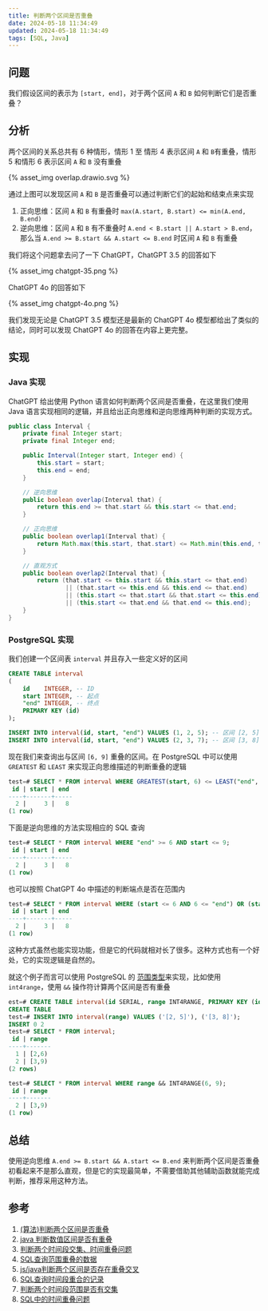 ```yaml
---
title: 判断两个区间是否重叠
date: 2024-05-18 11:34:49
updated: 2024-05-18 11:34:49
tags: [SQL, Java]
---
```


## 问题

我们假设区间的表示为 `[start, end]`，对于两个区间 `A` 和 `B` 如何判断它们是否重叠？

<!-- more -->

## 分析

两个区间的关系总共有 6 种情形，情形 1 至 情形 4 表示区间 `A` 和 `B`有重叠，情形 5 和情形 6 表示区间 `A` 和 `B` 没有重叠

{% asset_img overlap.drawio.svg %}

通过上图可以发现区间 `A` 和 `B` 是否重叠可以通过判断它们的起始和结束点来实现

1. 正向思维：区间 `A` 和 `B` 有重叠时 `max(A.start, B.start) <= min(A.end, B.end)`
2. 逆向思维：区间 `A` 和 `B` 有不重叠时 `A.end < B.start || A.start > B.end`，那么当 `A.end >= B.start && A.start <= B.end` 时区间 `A` 和 `B` 有重叠

我们将这个问题拿去问了一下 ChatGPT，ChatGPT 3.5 的回答如下

{% asset_img chatgpt-35.png %}

ChatGPT 4o 的回答如下

{% asset_img chatgpt-4o.png %}

我们发现无论是 ChatGPT 3.5 模型还是最新的 ChatGPT 4o 模型都给出了类似的结论，同时可以发现 ChatGPT 4o 的回答在内容上更完整。

## 实现

### Java 实现

ChatGPT 给出使用 Python 语言如何判断两个区间是否重叠，在这里我们使用 Java 语言实现相同的逻辑，并且给出正向思维和逆向思维两种判断的实现方式。

```java
public class Interval {
    private final Integer start;
    private final Integer end;

    public Interval(Integer start, Integer end) {
        this.start = start;
        this.end = end;
    }

    // 逆向思维
    public boolean overlap(Interval that) {
        return this.end >= that.start && this.start <= that.end;
    }

    // 正向思维
    public boolean overlap1(Interval that) {
        return Math.max(this.start, that.start) <= Math.min(this.end, that.end);
    }

    // 直观方式
    public boolean overlap2(Interval that) {
        return (that.start <= this.start && this.start <= that.end)
                || (that.start <= this.end && this.end <= that.end)
                || (this.start <= that.start && that.start <= this.end)
                || (this.start <= that.end && that.end <= this.end);
    }
}
```

### PostgreSQL 实现

我们创建一个区间表 `interval` 并且存入一些定义好的区间

```sql
CREATE TABLE interval
(
    id    INTEGER, -- ID
    start INTEGER, -- 起点
    "end" INTEGER, -- 终点
    PRIMARY KEY (id)
);

INSERT INTO interval(id, start, "end") VALUES (1, 2, 5); -- 区间 [2, 5]
INSERT INTO interval(id, start, "end") VALUES (2, 3, 7); -- 区间 [3, 8]
```

现在我们来查询出与区间 `[6, 9]` 重叠的区间。在 PostgreSQL 中可以使用 `GREATEST` 和 `LEAST` 来实现正向思维描述的判断重叠的逻辑

```sql
test=# SELECT * FROM interval WHERE GREATEST(start, 6) <= LEAST("end", 9);
 id | start | end
----+-------+-----
  2 |     3 |   8
(1 row)
```

下面是逆向思维的方法实现相应的 SQL 查询

```sql
test=# SELECT * FROM interval WHERE "end" >= 6 AND start <= 9;
 id | start | end
----+-------+-----
  2 |     3 |   8
(1 row)
```

也可以按照 ChatGPT 4o 中描述的判断端点是否在范围内

```sql
test=# SELECT * FROM interval WHERE (start <= 6 AND 6 <= "end") OR (start <= 9 AND 9 <= "end") OR (6 <= start AND start <= 9) OR (6 <= "end" AND "end" <= 9);
 id | start | end
----+-------+-----
  2 |     3 |   8
(1 row)
```

这种方式虽然也能实现功能，但是它的代码就相对长了很多。这种方式也有一个好处，它的实现逻辑是自然的。

就这个例子而言可以使用 PostgreSQL 的 [范围类型](http://postgres.cn/docs/11/rangetypes.html)来实现，比如使用 `int4range`，使用 `&&` 操作符计算两个区间是否有重叠

```sql
est=# CREATE TABLE interval(id SERIAL, range INT4RANGE, PRIMARY KEY (id));
CREATE TABLE
test=# INSERT INTO interval(range) VALUES ('[2, 5]'), ('[3, 8]');
INSERT 0 2
test=# SELECT * FROM interval;
 id | range
----+-------
  1 | [2,6)
  2 | [3,9)
(2 rows)

test=# SELECT * FROM interval WHERE range && INT4RANGE(6, 9);
 id | range
----+-------
  2 | [3,9)
(1 row)
```

## 总结

使用逆向思维 `A.end >= B.start && A.start <= B.end` 来判断两个区间是否重叠初看起来不是那么直观，但是它的实现最简单，不需要借助其他辅助函数就能完成判断，推荐采用这种方法。

## 参考

1. [(算法)判断两个区间是否重叠](https://www.cnblogs.com/AndyJee/p/4537251.html)
2. [java 判断数值区间是否有重叠](https://blog.csdn.net/qq_43371004/article/details/119643187)
3. [判断两个时间段交集、时间重叠问题](https://juejin.cn/post/7188012060729901114)
4. [SQL查询范围重叠的数据](https://blog.csdn.net/yishengreai/article/details/6865426)
5. [js/java判断两个区间是否存在重叠交叉](https://blog.csdn.net/Mister_SNAIL/article/details/77860240)
6. [SQL查询时间段重合的记录](https://zhuanlan.zhihu.com/p/341767416)
7. [判断两个时间段范围是否有交集](https://blog.csdn.net/HXNLYW/article/details/102701632)
8. [SQL中的时间重叠问题](https://blog.csdn.net/liyue071714118/article/details/121433777)
